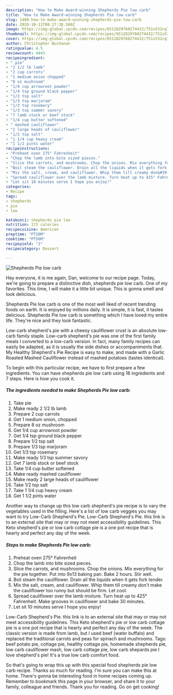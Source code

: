 ```yaml
---
description: "How to Make Award-winning Shepherds Pie low carb"
title: "How to Make Award-winning Shepherds Pie low carb"
slug: 1480-how-to-make-award-winning-shepherds-pie-low-carb
date: 2020-10-11T08:27:38.586Z
image: https://img-global.cpcdn.com/recipes/6512829760274432/751x532cq70/shepherds-pie-low-carb-recipe-main-photo.jpg
thumbnail: https://img-global.cpcdn.com/recipes/6512829760274432/751x532cq70/shepherds-pie-low-carb-recipe-main-photo.jpg
cover: https://img-global.cpcdn.com/recipes/6512829760274432/751x532cq70/shepherds-pie-low-carb-recipe-main-photo.jpg
author: Christopher Buchanan
ratingvalue: 4.5
reviewcount: 4443
recipeingredient:
- " pie"
- "2 1/2 lb lamb"
- "2 cup carrots"
- "1 medium onion chopped"
- "8 oz mushroom"
- "1/4 cup arrowroot powder"
- "1/4 tsp ground black pepper"
- "1/2 tsp salt"
- "1/3 tsp marjoram"
- "1/3 tsp rosemary"
- "1/3 tsp summer savory"
- "7 lamb stock or beef stock"
- "1/4 cup butter softened"
- " mashed cauliflower"
- "2 large heads of cauliflower"
- "1/2 tsp salt"
- "1 1/4 cup heavy cream"
- "1 1/2 pints water"
recipeinstructions:
- "Preheat oven 275° Fahrenheit"
- "Chop the lamb into bite sized pieces."
- "Slice the carrots, and mushrooms. Chop the onions. Mix everything for the pie together. Put into 9x13 baking pan. Bake 2 hours. Stir well."
- "Boil steam the cauliflower. Drain all the liquids when it gets fork tender."
- "Mix the salt, cream, and cauliflower. Whip them till creamy don&#39;t make the cauliflower too runny but should be firm. Let cool."
- "Spread cauliflower over the lamb mixture. Turn heat up to 425° Fahrenheit. Make grooves in cauliflower and bake 30 minutes."
- "Let sit 10 minutes serve I hope you enjoy!"
categories:
- Recipe
tags:
- shepherds
- pie
- low

katakunci: shepherds pie low 
nutrition: 173 calories
recipecuisine: American
preptime: "PT20M"
cooktime: "PT56M"
recipeyield: "2"
recipecategory: Dessert

---
```



![Shepherds Pie low carb](https://img-global.cpcdn.com/recipes/6512829760274432/751x532cq70/shepherds-pie-low-carb-recipe-main-photo.jpg)

Hey everyone, it is me again, Dan, welcome to our recipe page. Today, we're going to prepare a distinctive dish, shepherds pie low carb. One of my favorites. This time, I will make it a little bit unique. This is gonna smell and look delicious.

Shepherds Pie low carb is one of the most well liked of recent trending foods on earth. It is enjoyed by millions daily. It is simple, it is fast, it tastes delicious. Shepherds Pie low carb is something which I have loved my entire life. They're nice and they look fantastic.

Low-carb shepherd&#39;s pie with a cheesy cauliflower crust is an absolute low-carb family staple. Low-carb shepherd&#39;s pie was one of the first family meals I converted to a low-carb version. In fact, many family recipes can easily be adapted, as it is usually the side dishes or accompaniments that. My Healthy Shepherd&#39;s Pie Recipe is easy to make, and made with a Garlic Roasted Mashed Cauliflower instead of mashed potatoes (tastes identical).


To begin with this particular recipe, we have to first prepare a few ingredients. You can have shepherds pie low carb using 18 ingredients and 7 steps. Here is how you cook it.

<!--inarticleads1-->

##### The ingredients needed to make Shepherds Pie low carb:

1. Take  pie
1. Make ready 2 1/2 lb lamb
1. Prepare 2 cup carrots
1. Get 1 medium onion, chopped
1. Prepare 8 oz mushroom
1. Get 1/4 cup arrowroot powder
1. Get 1/4 tsp ground black pepper
1. Prepare 1/2 tsp salt
1. Prepare 1/3 tsp marjoram
1. Get 1/3 tsp rosemary
1. Make ready 1/3 tsp summer savory
1. Get 7 lamb stock or beef stock
1. Take 1/4 cup butter softened
1. Make ready  mashed cauliflower
1. Make ready 2 large heads of cauliflower
1. Take 1/2 tsp salt
1. Take 1 1/4 cup heavy cream
1. Get 1 1/2 pints water


Another way to change up this low carb shepherd&#39;s pie recipe is to vary the vegetables used in the filling. Here&#39;s a list of low carb veggies you may want to try Low-Carb Shepherd&#39;s Pie. Low-Carb Shepherd&#39;s Pie. this link is to an external site that may or may not meet accessibility guidelines. This Keto shepherd&#39;s pie or low carb cottage pie is a one pot recipe that is hearty and perfect any day of the week. 

<!--inarticleads2-->

##### Steps to make Shepherds Pie low carb:

1. Preheat oven 275° Fahrenheit
1. Chop the lamb into bite sized pieces.
1. Slice the carrots, and mushrooms. Chop the onions. Mix everything for the pie together. Put into 9x13 baking pan. Bake 2 hours. Stir well.
1. Boil steam the cauliflower. Drain all the liquids when it gets fork tender.
1. Mix the salt, cream, and cauliflower. Whip them till creamy don&#39;t make the cauliflower too runny but should be firm. Let cool.
1. Spread cauliflower over the lamb mixture. Turn heat up to 425° Fahrenheit. Make grooves in cauliflower and bake 30 minutes.
1. Let sit 10 minutes serve I hope you enjoy!


Low-Carb Shepherd&#39;s Pie. this link is to an external site that may or may not meet accessibility guidelines. This Keto shepherd&#39;s pie or low carb cottage pie is a one pot recipe that is hearty and perfect any day of the week. The classic version is made from lamb, but I used beef (water buffalo) and replaced the traditional carrots and peas for spinach and mushrooms. Tags: beef potato pie, cottage pie, healthy cottage pie, homemade shepherds pie, low carb cauliflower mash, low carb cottage pie, low carb shepards pie I love shepherd&#39;s pie! It&#39;s a true low carb comfort food. 

So that's going to wrap this up with this special food shepherds pie low carb recipe. Thanks so much for reading. I'm sure you can make this at home. There's gonna be interesting food in home recipes coming up. Remember to bookmark this page in your browser, and share it to your family, colleague and friends. Thank you for reading. Go on get cooking!

